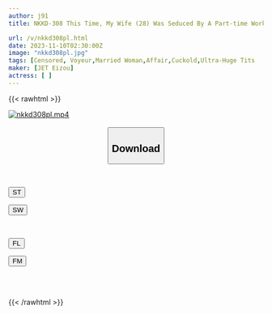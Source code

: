 ```yaml
---
author: j91
title: NKKD-308 This Time, My Wife (28) Was Seduced By A Part-time Worker (20) (virgin)...→I'm Sorry, So Please Release The AV As Is. [Virgin Hunting Series] (NKKD-308)

url: /v/nkkd308pl.html
date: 2023-11-10T02:30:00Z
image: "nkkd308pl.jpg"
tags: [Censored, Voyeur,Married Woman,Affair,Cuckold,Ultra-Huge Tits	]
maker: [JET Eizou]
actress: [ ]
---
```



{{< rawhtml >}}

<div class="video" data-videoid="VzmPvomeXGTxPL">
    <a href="javascript:;">
        <img src="https://my.j91.asia/v/nkkd308pl.jpg" width="WIDTH" height="HEIGHT" alt="nkkd308pl.mp4" loading="lazy">
    </a>
</div>

<script type="text/javascript" src="https://j91.asia/asset/on-demand-st.js"></script>

<br>
  <link rel="stylesheet" href="https://j91.asia/asset/bs5.css">
  
  <center>
  <button class="btn btn-primary" type="button" data-bs-toggle="collapse" data-bs-target=".multi-collapse" aria-expanded="false" aria-controls="multiCollapseExample1 multiCollapseExample2"><h2>Download</h2></button></center>
</p>
<div class="row">
  <div class="col">
    <div class="collapse multi-collapse" id="multiCollapseExample1">
      <div class="card card-body">
	      	      <br>
<div class="buttons">  
<p><a href="https://streamtape.to/v/VzmPvomeXGTxPL" target="_blank"><button class="btn-hover color-3"><i class="fa fa-download"></i> ST</button></a></p>
<p><a href="https://sfastwish.com/w8vw3lbn2yas" target="_blank"><button class="btn-hover color-2"><i class="fa fa-download"></i> SW</button></a></p></div>
    </div>
  </div>
</div>
  <div class="col">
    <div class="collapse multi-collapse" id="multiCollapseExample2">
      <div class="card card-body">
	      <br>
<div class="buttons">
<p><a href="https://fviplions.com/f/kpmmj1313cc8" target="_blank"><button class="btn-hover color-9"><i class="fa fa-download"></i> FL</button></a></p>
<p><a href="https://filemoon.sx/d/79jg4vhlovzj" target="_blank"><button class="btn-hover color-8"><i class="fa fa-download"></i> FM</button></a></p></div>
<br><br>
      </div>
    </div>
  </div>
</div>

{{< /rawhtml >}}
